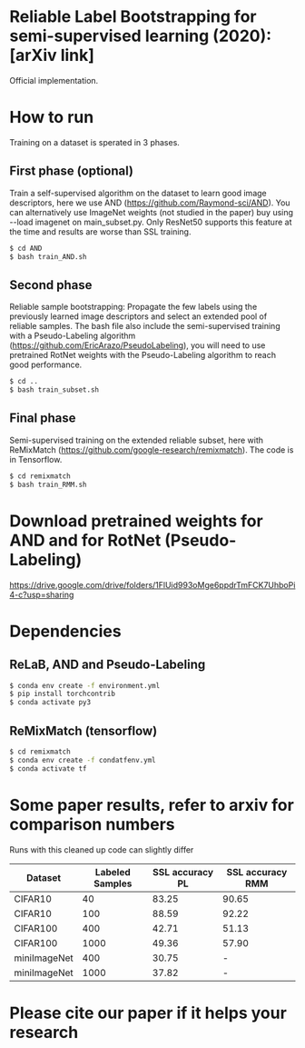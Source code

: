 # Reliable Label Bootstrapping for semi-supervised learning (2020): [arXiv link]
Official implementation.

# How to run
Training on a dataset is sperated in 3 phases.

## First phase (optional)
Train a self-supervised algorithm on the dataset to learn good image descriptors, here we use AND (https://github.com/Raymond-sci/AND). You can alternatively use ImageNet weights (not studied in the paper) buy using --load imagenet on main_subset.py. Only ResNet50 supports this feature at the time and results are worse than SSL training.

```sh
$ cd AND
$ bash train_AND.sh
```

## Second phase 
Reliable sample bootstrapping: Propagate the few labels using the previously learned image descriptors and select an extended pool of reliable samples. The bash file also include the semi-supervised training with a Pseudo-Labeling algorithm (https://github.com/EricArazo/PseudoLabeling), you will need to use pretrained RotNet weights with the Pseudo-Labeling algorithm to reach good performance.

```sh
$ cd ..
$ bash train_subset.sh
```

## Final phase
Semi-supervised training on the extended reliable subset, here with ReMixMatch (https://github.com/google-research/remixmatch). The code is in Tensorflow.

```sh
$ cd remixmatch
$ bash train_RMM.sh
```

# Download pretrained weights for AND and for RotNet (Pseudo-Labeling)
https://drive.google.com/drive/folders/1FlUid993oMge6ppdrTmFCK7UhboPi4-c?usp=sharing

# Dependencies
## ReLaB, AND and Pseudo-Labeling
```sh
$ conda env create -f environment.yml
$ pip install torchcontrib
$ conda activate py3
```

## ReMixMatch (tensorflow)
```sh
$ cd remixmatch
$ conda env create -f condatfenv.yml
$ conda activate tf
```

# Some paper results, refer to arxiv for comparison numbers
Runs with this cleaned up code can slightly differ

| Dataset | Labeled Samples | SSL accuracy PL | SSL accuracy RMM |
| ------ | ------ | ------ | ------ |
|CIFAR10|40|83.25|90.65|
|CIFAR10|100|88.59|92.22|
|CIFAR100|400|42.71|51.13|
|CIFAR100|1000|49.36|57.90|
|miniImageNet|400|30.75|-|
|miniImageNet|1000|37.82|-|


# Please cite our paper if it helps your research
```

```
